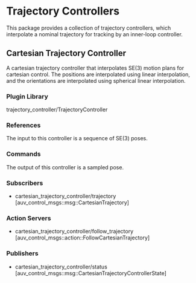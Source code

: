 # Trajectory Controllers

This package provides a collection of trajectory controllers, which interpolate
a nominal trajectory for tracking by an inner-loop controller.

## Cartesian Trajectory Controller

A cartesian trajectory controller that interpolates SE(3) motion plans for
cartesian control. The positions are interpolated using linear interpolation,
and the orientations are interpolated using spherical linear interpolation.

### Plugin Library

trajectory_controller/TrajectoryController

### References

The input to this controller is a sequence of SE(3) poses.

### Commands

The output of this controller is a sampled pose.

### Subscribers

- cartesian_trajectory_controller/trajectory [auv_control_msgs::msg::CartesianTrajectory]

### Action Servers

- cartesian_trajectory_controller/follow_trajectory [auv_control_msgs::action::FollowCartesianTrajectory]

### Publishers

- cartesian_trajectory_controller/status [auv_control_msgs::msg::CartesianTrajectoryControllerState]
